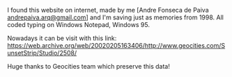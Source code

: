 
I found this website on internet, made by me
[Andre Fonseca de Paiva andrepaiva.arq@gmail.com]
and I'm saving just as memories from 1998.
All coded typing on Windows Notepad, Windows 95.

Nowadays it can be visit with this link:
https://web.archive.org/web/20020205163406/http://www.geocities.com/SunsetStrip/Studio/2508/

Huge thanks to Geocities team which preserve this data!
